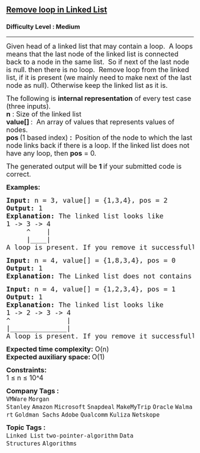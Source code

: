 <h2><a href="https://www.geeksforgeeks.org/problems/remove-loop-in-linked-list/1?page=1&category=two-pointer-algorithm&difficulty=Medium&sortBy=submissions">Remove loop in Linked List</a></h2><h3>Difficulty Level : Medium</h3><hr><div class="problems_problem_content__Xm_eO"><p><span style="font-size: 18px;">Given head of a linked list that may contain a loop.&nbsp; A loops means that</span><span style="font-size: 18px;"> the last node of the linked list is connected back to a node in the same list.&nbsp; So if next of the last node is null. then there is no loop.&nbsp; </span><span style="font-size: 18px;">Remove loop from the linked list, if it is present (we mainly need to make next of the last node as null). Otherwise keep the linked list as it is.</span></p>
<p><span style="font-size: 18px;">The following is <strong>internal representation</strong> of every test case (</span><span style="font-size: 18px;">three inputs). <br></span><span style="font-size: 18px;"><strong>n</strong> : Size of the linked list<br></span><strong><span style="font-size: 18px;">value[] </span></strong><span style="font-size: 18px;">:&nbsp; An array of values that represents values of nodes.<br><strong>pos </strong>(1 based index) <strong>:&nbsp; </strong>Position of the node to which the last node links back if there is a loop. </span><span style="font-size: 18px;"> If the linked list does not have any loop, then <strong>pos</strong> = 0.</span></p>
<p><span style="font-size: 18px;">The generated output&nbsp;will be&nbsp;<strong>1&nbsp;</strong>if your submitted code is correct.</span></p>
<p><span style="font-size: 18px;"><strong>Examples:</strong></span></p>
<pre><span style="font-size: 18px;"><strong>Input: </strong>n = 3, value[] = {1,3,4}, pos = 2
<strong>Output: </strong>1<strong>
Explanation: </strong>The linked list looks like
1 -&gt; 3 -&gt; 4
     ^    |
     |____|    
A loop is present. If you remove it successfully, the answer will be 1. 
</span></pre>
<pre><span style="font-size: 18px;"><strong>Input: </strong>n = 4, value[] = {1,8,3,4}, pos = 0
<strong>Output: </strong>1<strong>
Explanation: </strong>The Linked list does not contains any loop. </span></pre>
<pre><span style="font-size: 18px;"><strong>Input: </strong>n = 4, value[] = {1,2,3,4}, pos = 1
<strong>Output: </strong>1<strong>
Explanation: </strong>The linked list looks like 
1 -&gt; 2 -&gt; 3 -&gt; 4<br>^              |
|______________|
A loop is present. If you remove it successfully, the answer will be 1. </span></pre>
<p><span style="font-size: 18px;"><strong>Expected time complexity:</strong> O(n)<br><strong>Expected auxiliary space:&nbsp;</strong>O(1)</span></p>
<p><span style="font-size: 18px;"><strong>Constraints:</strong><br>1 ≤ n ≤ 10^4</span></p></div><p><span style=font-size:18px><strong>Company Tags : </strong><br><code>VMWare</code>&nbsp;<code>Morgan Stanley</code>&nbsp;<code>Amazon</code>&nbsp;<code>Microsoft</code>&nbsp;<code>Snapdeal</code>&nbsp;<code>MakeMyTrip</code>&nbsp;<code>Oracle</code>&nbsp;<code>Walmart</code>&nbsp;<code>Goldman Sachs</code>&nbsp;<code>Adobe</code>&nbsp;<code>Qualcomm</code>&nbsp;<code>Kuliza</code>&nbsp;<code>Netskope</code>&nbsp;<br><p><span style=font-size:18px><strong>Topic Tags : </strong><br><code>Linked List</code>&nbsp;<code>two-pointer-algorithm</code>&nbsp;<code>Data Structures</code>&nbsp;<code>Algorithms</code>&nbsp;